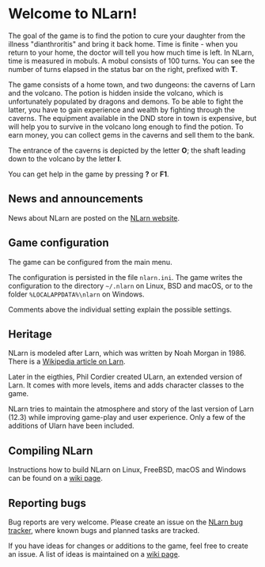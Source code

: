 Welcome to NLarn!
=================

The goal of the game is to find the potion to cure your daughter from the
illness "dianthroritis" and bring it back home. Time is finite - when you
return to your home, the doctor will tell you how much time is left. In
NLarn, time is measured in mobuls. A mobul consists of 100 turns. You can
see the number of turns elapsed in the status bar on the right, prefixed
with **T**.

The game consists of a home town, and two dungeons: the caverns of Larn and
the volcano. The potion is hidden inside the volcano, which is unfortunately
populated by dragons and demons. To be able to fight the latter, you have to
gain experience and wealth by fighting through the caverns. The equipment
available in the DND store in town is expensive, but will help you to survive
in the volcano long enough to find the potion. To earn money, you can collect
gems in the caverns and sell them to the bank.

The entrance of the caverns is depicted by the letter **O**; the shaft leading
down to the volcano by the letter **I**.

You can get help in the game by pressing **?** or **F1**.


## News and announcements

News about NLarn are posted on the [NLarn website](https://nlarn.github.io/).


## Game configuration

The game can be configured from the main menu.

The configuration is persisted in the file `nlarn.ini`. The game writes
the configuration to the directory `~/.nlarn` on Linux, BSD and macOS,
or to the folder `%LOCALAPPDATA%\nlarn` on Windows.

Comments above the individual setting explain the possible settings.


## Heritage

NLarn is modeled after Larn, which was written by Noah Morgan in 1986.
There is a [Wikipedia article on Larn](https://en.wikipedia.org/wiki/Larn_%28video_game%29).

Later in the eigthies, Phil Cordier created ULarn, an extended version of
Larn. It comes with more levels, items and adds character classes to the
game.

NLarn tries to maintain the atmosphere and story of the last version of
Larn (12.3) while improving game-play and user experience. Only a few of
the additions of Ularn have been included.


## Compiling NLarn

Instructions how to build NLarn on Linux, FreeBSD, macOS and Windows can
be found on a [wiki page](https://github.com/nlarn/nlarn/wiki/Building).


## Reporting bugs

Bug reports are very welcome. Please create an issue on the
[NLarn bug tracker](https://github.com/nlarn/nlarn/issues), where
known bugs and planned tasks are tracked.

If you have ideas for changes or additions to the game, feel free to create
an issue. A list of ideas is maintained on a
[wiki page](https://github.com/nlarn/nlarn/wiki/Ideas).
